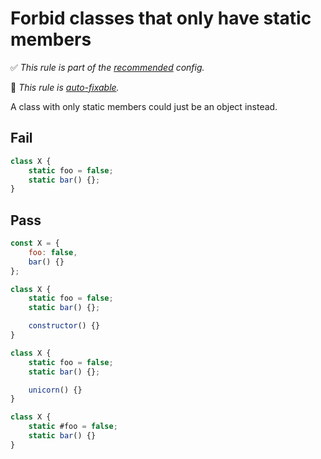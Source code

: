 # Forbid classes that only have static members

<!-- Do not manually modify RULE_NOTICE part. Run: `npm run generate-rule-notices` -->
<!-- RULE_NOTICE -->
✅ *This rule is part of the [recommended](https://github.com/sindresorhus/eslint-plugin-unicorn#recommended-config) config.*

🔧 *This rule is [auto-fixable](https://eslint.org/docs/user-guide/command-line-interface#fixing-problems).*
<!-- /RULE_NOTICE -->

A class with only static members could just be an object instead.

## Fail

```js
class X {
	static foo = false;
	static bar() {};
}
```

## Pass

```js
const X = {
	foo: false,
	bar() {}
};
```

```js
class X {
	static foo = false;
	static bar() {};

	constructor() {}
}
```

```js
class X {
	static foo = false;
	static bar() {};

	unicorn() {}
}
```

```js
class X {
	static #foo = false;
	static bar() {}
}
```
